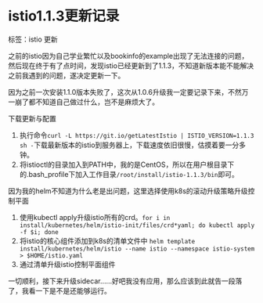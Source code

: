 # istio1.1.3更新记录

标签：istio 更新

之前的istio因为自己学业繁忙以及bookinfo的example出现了无法连接的问题，然后现在终于有了点时间，发现istio已经更新到了1.1.3，不知道新版本能不能解决之前我遇到的问题，遂决定更新一下。

因为之前一次安装1.1.0版本失败了，这次从1.0.6升级我一定要记录下来，不然万一崩了都不知道自己做过什么，岂不是麻烦大了。

下载更新与配置

1. 执行命令`curl -L https://git.io/getLatestIstio | ISTIO_VERSION=1.1.3 sh -`下载最新版本的istio到服务器上，下载速度依旧很慢，估摸着要一分多钟。
2. 将istioctl的目录加入到PATH中，我的是CentOS，所以在用户根目录下的.bash_profile下加入工作目录`/root/install/istio-1.1.3/bin`即可。

因为我的helm不知道为什么老是出问题，这里选择使用k8s的滚动升级策略升级控制平面

1. 使用kubectl apply升级istio所有的crd。`for i in install/kubernetes/helm/istio-init/files/crd*yaml; do kubectl apply -f $i; done`
2. 将istio的核心组件添加到k8s的清单文件中 `helm template install/kubernetes/helm/istio --name istio --namespace istio-system > $HOME/istio.yaml`
3. 通过清单升级istio控制平面组件

一切顺利，接下来升级sidecar……好吧我没有应用，那么应该到此就告一段落了，我看一下是不是还能够运行。